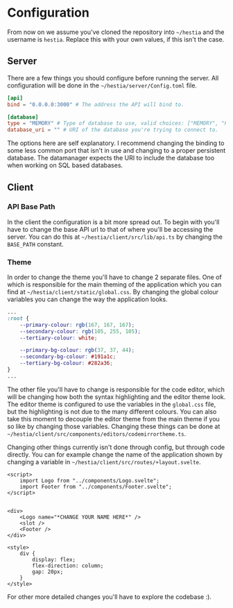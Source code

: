 # Configuration

From now on we assume you've cloned the repository into `~/hestia` and the username is `hestia`. Replace this with your own values, if this isn't the case.

## Server
There are a few things you should configure before running the server. All configuration will be done in the `~/hestia/server/Config.toml` file.

```toml
[api]
bind = "0.0.0.0:3000" # The address the API will bind to.

[database]
type = "MEMORY" # Type of database to use, valid choices: ["MEMORY", "POSTGRES", "SQLITE"].
database_uri = "" # URI of the database you're trying to connect to.
```

The options here are self explanatory. I recommend changing the binding to some less common port that isn't in use and changing to a proper persistent database. The datamanager expects the URI to include the database too when working on SQL based databases.

## Client

### API Base Path

In the client the configuration is a bit more spread out. To begin with you'll have to change the base API url to that of where you'll be accessing the server. You can do this at `~/hestia/client/src/lib/api.ts` by changing the `BASE_PATH` constant.

### Theme
In order to change the theme you'll have to change 2 separate files. One of which is responsible for the main theming of the application which you can find at `~/hestia/client/static/global.css`. By changing the global colour variables you can change the way the application looks.

```css
...
:root {
    --primary-colour: rgb(167, 167, 167);
    --secondary-colour: rgb(105, 255, 105);
    --tertiary-colour: white;

    --primary-bg-colour: rgb(37, 37, 44);
    --secondary-bg-colour: #191a1c;
    --tertiary-bg-colour: #282a36;
}
...
```

The other file you'll have to change is responsible for the code editor, which will be changing how both the syntax highlighting and the editor theme look. The editor theme is configured to use the variables in the `global.css` file, but the highlighting is not due to the many different colours. You can also take this moment to decouple the editor theme from the main theme if you so like by changing those variables. Changing these things can be done at `~/hestia/client/src/components/editors/codemirrortheme.ts`.

Changing other things currently isn't done through config, but through code directly. You can for example change the name of the application shown by changing a variable in `~/hestia/client/src/routes/+layout.svelte`.

```svelte
<script>
    import Logo from "../components/Logo.svelte";
    import Footer from "../components/Footer.svelte";
</script>


<div>
    <Logo name="*CHANGE YOUR NAME HERE*" />
    <slot />
    <Footer />
</div>

<style>
    div {
        display: flex;
        flex-direction: column;
        gap: 20px;
    }
</style>
```

For other more detailed changes you'll have to explore the codebase :).